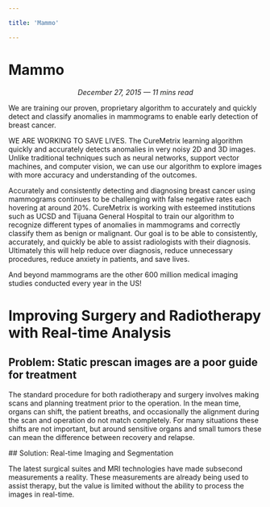 ```yaml
---

title: 'Mammo'

---
```


# Mammo

<span style="font-style: italic;text-align: center;display: block">December 27, 2015 — 11 mins read</span>

We are training our proven, proprietary algorithm to accurately and quickly detect and classify anomalies in mammograms to enable early detection of breast cancer.

WE ARE WORKING TO SAVE LIVES.
The CureMetrix learning algorithm quickly and accurately detects anomalies in very noisy 2D and 3D images.
Unlike traditional techniques such as neural networks, support vector machines, and computer vision, we can use our algorithm to explore images with more accuracy and understanding of the outcomes.

Accurately and consistently detecting and diagnosing breast cancer using mammograms continues to be challenging with false negative rates each hovering at around 20%. CureMetrix is working with esteemed institutions such as UCSD and Tijuana General Hospital to train our algorithm to recognize different types of anomalies in mammograms and correctly classify them as benign or malignant. Our goal is to be able to consistently, accurately, and quickly be able to assist radiologists with their diagnosis. Ultimately this will help reduce over diagnosis, reduce unnecessary procedures, reduce anxiety in patients, and save lives.

And beyond mammograms are the other 600 million medical imaging studies conducted every year in the US!

# Improving Surgery and Radiotherapy with Real-time Analysis

## Problem: Static prescan images are a poor guide for treatment

The standard procedure for both radiotherapy and surgery involves making scans and planning treatment prior to the operation. In the mean time, organs can shift, the patient breaths, and occasionally the alignment during the scan and operation do not match completely. For many situations these shifts are not important, but around sensitive organs and small tumors these can mean the difference between recovery and relapse.

## Solution: Real-time Imaging and Segmentation

The latest surgical suites and MRI technologies have made subsecond measurements a reality. These measurements are already being used to assist therapy, but the value is limited without the ability to process the images in real-time.
